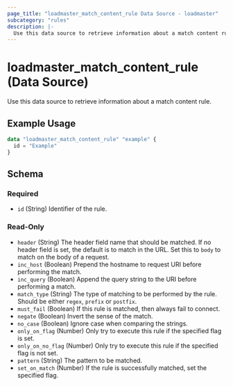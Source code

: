 ```yaml
---
page_title: "loadmaster_match_content_rule Data Source - loadmaster"
subcategory: "rules"
description: |-
  Use this data source to retrieve information about a match content rule.
---
```


# loadmaster_match_content_rule (Data Source)

Use this data source to retrieve information about a match content rule.

## Example Usage

```terraform
data "loadmaster_match_content_rule" "example" {
  id = "Example"
}
```

<!-- schema generated by tfplugindocs -->
## Schema

### Required

- `id` (String) Identifier of the rule.

### Read-Only

- `header` (String) The header field name that should be matched. If no header field is set, the default is to match in the URL. Set this to `body` to match on the body of a request.
- `inc_host` (Boolean) Prepend the hostname to request URI before performing the match.
- `inc_query` (Boolean) Append the query string to the URI before performing a match.
- `match_type` (String) The type of matching to be performed by the rule. Should be either `regex`, `prefix` or `postfix`.
- `must_fail` (Boolean) If this rule is matched, then always fail to connect.
- `negate` (Boolean) Invert the sense of the match.
- `no_case` (Boolean) Ignore case when comparing the strings.
- `only_on_flag` (Number) Only try to execute this rule if the specified flag is set.
- `only_on_no_flag` (Number) Only try to execute this rule if the specified flag is not set.
- `pattern` (String) The pattern to be matched.
- `set_on_match` (Number) If the rule is successfully matched, set the specified flag.